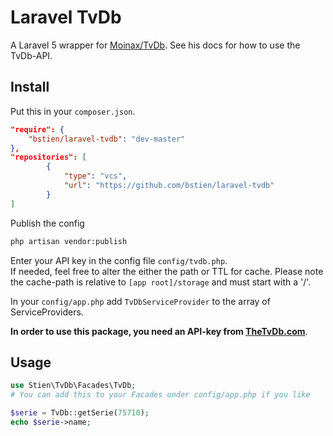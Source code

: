 # Laravel TvDb
A Laravel 5 wrapper for [Moinax/TvDb](https://github.com/Moinax/TvDb). See his docs for how to use the TvDb-API.

## Install
Put this in your `composer.json`.
``` json
"require": {
    "bstien/laravel-tvdb": "dev-master"
},
"repositories": [
		{
			"type": "vcs",
			"url": "https://github.com/bstien/laravel-tvdb"
		}
]
```

Publish the config
```bash
php artisan vendor:publish
```

Enter your API key in the config file `config/tvdb.php`.  
If needed, feel free to alter the either the path or TTL for cache. Please note the cache-path is relative to `[app root]/storage` and must start with a '/'.

In your `config/app.php` add `TvDbServiceProvider` to the array of ServiceProviders.

**In order to use this package, you need an API-key from [TheTvDb.com](http://thetvdb.com/?tab=apiregister)**.

## Usage
```php
use Stien\TvDb\Facades\TvDb;
# You can add this to your Facades under config/app.php if you like

$serie = TvDb::getSerie(75710);
echo $serie->name;

```
